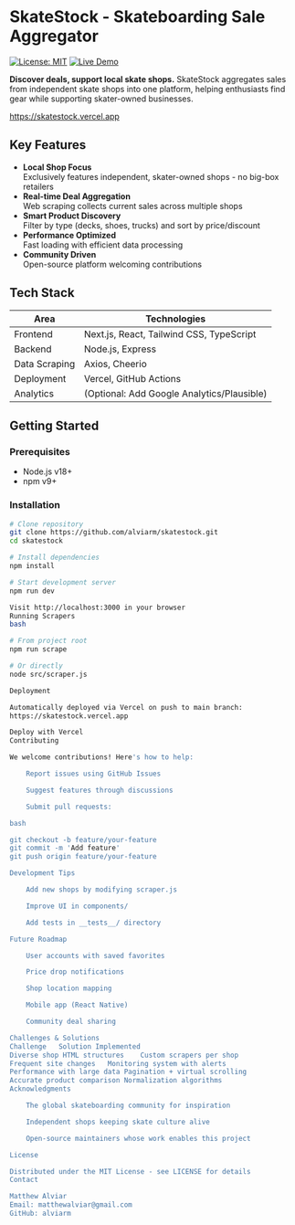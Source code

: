 # SkateStock - Skateboarding Sale Aggregator

[![License: MIT](https://img.shields.io/badge/License-MIT-blue.svg)](https://opensource.org/licenses/MIT)
[![Live Demo](https://img.shields.io/badge/Live_Demo-Available-success)](https://skatestock.vercel.app)

**Discover deals, support local skate shops.** SkateStock aggregates sales from independent skate shops into one platform, helping enthusiasts find gear while supporting skater-owned businesses.

https://skatestock.vercel.app

## Key Features

- **Local Shop Focus**  
  Exclusively features independent, skater-owned shops - no big-box retailers
- **Real-time Deal Aggregation**  
  Web scraping collects current sales across multiple shops
- **Smart Product Discovery**  
  Filter by type (decks, shoes, trucks) and sort by price/discount
- **Performance Optimized**  
  Fast loading with efficient data processing
- **Community Driven**  
  Open-source platform welcoming contributions

## Tech Stack

| Area          | Technologies                               |
| ------------- | ------------------------------------------ |
| Frontend      | Next.js, React, Tailwind CSS, TypeScript   |
| Backend       | Node.js, Express                           |
| Data Scraping | Axios, Cheerio                             |
| Deployment    | Vercel, GitHub Actions                     |
| Analytics     | (Optional: Add Google Analytics/Plausible) |

## Getting Started

### Prerequisites

- Node.js v18+
- npm v9+

### Installation

```bash
# Clone repository
git clone https://github.com/alviarm/skatestock.git
cd skatestock

# Install dependencies
npm install

# Start development server
npm run dev

Visit http://localhost:3000 in your browser
Running Scrapers
bash

# From project root
npm run scrape

# Or directly
node src/scraper.js

Deployment

Automatically deployed via Vercel on push to main branch:
https://skatestock.vercel.app

Deploy with Vercel
Contributing

We welcome contributions! Here's how to help:

    Report issues using GitHub Issues

    Suggest features through discussions

    Submit pull requests:

bash

git checkout -b feature/your-feature
git commit -m 'Add feature'
git push origin feature/your-feature

Development Tips

    Add new shops by modifying scraper.js

    Improve UI in components/

    Add tests in __tests__/ directory

Future Roadmap

    User accounts with saved favorites

    Price drop notifications

    Shop location mapping

    Mobile app (React Native)

    Community deal sharing

Challenges & Solutions
Challenge	Solution Implemented
Diverse shop HTML structures	Custom scrapers per shop
Frequent site changes	Monitoring system with alerts
Performance with large data	Pagination + virtual scrolling
Accurate product comparison	Normalization algorithms
Acknowledgments

    The global skateboarding community for inspiration

    Independent shops keeping skate culture alive

    Open-source maintainers whose work enables this project

License

Distributed under the MIT License - see LICENSE for details
Contact

Matthew Alviar
Email: matthewalviar@gmail.com
GitHub: alviarm
```
